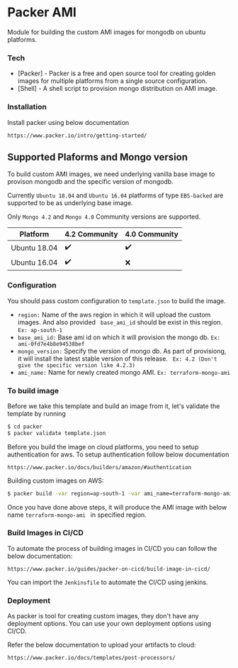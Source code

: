 # Packer AMI

Module for building the custom AMI images for mongodb on ubuntu platforms.

### Tech
* [Packer] - Packer is a free and open source tool for creating golden images for multiple platforms from a single source configuration.
* [Shell] - A shell script to provision mongo distribution on AMI image.

### Installation
Install packer using below documentation

```https://www.packer.io/intro/getting-started/```

## Supported Plaforms and Mongo version

To build custom AMI images, we need underlying vanilla base image to provison mongodb and the specific version of mongodb.

Currently `Ubuntu 18.04` and `Ubuntu 16.04` platforms of type `EBS-backed` are supported to be as underlying base image.

Only `Mongo 4.2` and `Mongo 4.0` Community versions are supported.

| Platform      | 4.2 Community     | 4.0 Community      |
| ------------- | ----------------- | -------------------|
| Ubuntu 18.04  | :heavy_check_mark:| :heavy_check_mark: |
| Ubuntu 16.04  | :heavy_check_mark:|      :x:           |


### Configuration

You should pass custom configuration to ``template.json`` to build the image.

* `` region: ``  Name of the aws region in which it will upload the custom images. And also provided `` base_ami_id`` should be exist in this region. ```Ex: ap-south-1```
* `` base_ami_id: `` Base ami id on which it will provision the mongo db. ```Ex: ami-0fd7e4b8e94538bef```
* `` mongo_version: `` Specify the version of mongo db. As part of provisiong, it will install the latest stable version of this release.  ``` Ex: 4.2 (Don't give the specific version like 4.2.3)```
* `` ami_name: `` Name for newly created mongo AMI. ```Ex: terraform-mongo-ami```

### To build image

Before we take this template and build an image from it, let's validate the template by running 

```sh 
$ cd packer
$ packer validate template.json
```
Before you build the image on cloud platforms, you need to setup authentication for aws. To setup authentication follow below documentation
   
   ``` https://www.packer.io/docs/builders/amazon/#authentication ```

Building custom images on AWS:
```sh
$ packer build -var region=ap-south-1 -var ami_name=terraform-mongo-ami -var mongo_version=4.2 -var base_ami_id=ami-0fd7e4b8e94538bef template.json
```
Once you have done above steps, it will produce the AMI image with below name ```terraform-mongo-ami ``` in specified region.


### Build Images in CI/CD

To automate the process of building images in CI/CD you can follow the below documentation:

```https://www.packer.io/guides/packer-on-cicd/build-image-in-cicd/```

You can import the ```Jenkinsfile``` to automate the CI/CD using jenkins.

### Deployment

As packer is tool for creating custom images, they don't have any deployment options. You can use your own deployment options using CI/CD.

Refer the below documentation to upload your artifacts to cloud:

``` https://www.packer.io/docs/templates/post-processors/ ```
